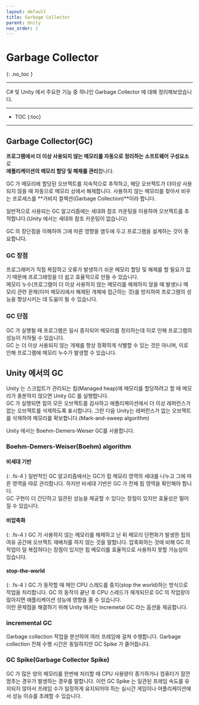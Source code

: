 ```yaml
---
layout: default
title: Garbage Collector
parent: Unity
nav_order: 1
---
```


# Garbage Collector
{: .no_toc }

---
C# 및 Unity 에서 주요한 기능 중 하나인 Garbage Collector 에 대해 정리해보았습니다.

---
- TOC
{:toc}
---

## Garbage Collector(GC)

**프로그램에서 더 이상 사용되지 않는 메모리를 자동으로 정리하는 소프트웨어 구성요소**로<br> **애플리케이션의 메모리 할당 및 해제를 관리**합니다.

GC 가 메모리에 할당된 오브젝트를 지속적으로 추적하고, 해당 오브젝트가 더이상 사용되지 않을 때 자동으로 메모리 상에서 해제합니다.
사용하지 않는 메모리를 찾아서 비우는 프로세스를 **가비지 컬렉션(Garbage Collection)**이라 합니다.

일반적으로 사용되는 GC 알고리즘에는 세대와 참조 카운팅을 이용하여 오브젝트를 추적합니다.(Unity 에서는 세대와 참조 카운팅이 없습니다)

GC 의 장단점을 이해하여 그에 따른 영향을 염두에 두고 프로그램을 설계하는 것이 중요합니다.

### GC 장점

프로그래머가 직접 복잡하고 오류가 발생하기 쉬운 메모리 할당 및 해제를 할 필요가 없기 때문에 프로그래밍을 더 쉽고 효율적으로 만들 수 있습니다.<br>
메모리 누수(프로그램이 더 이상 사용하지 않는 메모리를 해제하지 않을 때 발생)나 메모리 관련 문제(이미 메모리에서 해제된 개체에 접근하는 것)를 방지하여 프로그램의 성능을 향상시키는 데 도움이 될 수 있습니다.

### GC 단점

GC 가 실행될 때 프로그램은 일시 중지되어 메모리를 정리하는데 이로 인해 프로그램의 성능이 저하될 수 있습니다.<br>
GC 는 더 이상 사용되지 않는 개체를 항상 정확하게 식별할 수 있는 것은 아니며, 이로 인해 프로그램에 메모리 누수가 발생할 수 있습니다.

## Unity 에서의 GC

Unity 는 스크립트가 관리되는 힙(Managed heap)에 메모리를 할당하려고 할 때 메모리가 충분하지 않으면 Unity GC 를 실행합니다.<br>
GC 가 실행되면 힙의 모든 오브젝트를 검사하고 애플리케이션에서 더 이상 레퍼런스가 없는 오브젝트를 삭제하도록 표시합니다. 그런 다음 Unity는 레퍼런스가 없는 오브젝트를 삭제하여 메모리를 확보합니다.(Mark-and-sweep algorithm)

Unity 에서는 Boehm-Demers-Weiser GC를 사용합니다.<br>

### Boehm-Demers-Weiser(Boehm) algorithm

#### 비세대 기반<br>
{: .fs-4 }
일반적인 GC 알고리즘에서는 GC가 힙 메모리 영역의 새대를 나누고 그에 따른 영역을 따로 관리합니다.
하지만 비세대 기반은 GC 가 전체 힙 영역을 확인해야 합니다.<br>
GC 구현이 더 간단하고 일관된 성능을 제공할 수 있다는 장점이 있지만 효율성은 떨어질 수 있습니다.

#### 비압축화<br>
{: .fs-4 }
GC 가 사용하지 않는 메모리를 해제하고 난 뒤 메모리 단편화가 발생한 힙의 여유 공간에 오브젝트 재배치를 하지 않는 것을 말합니다.
압축화하는 것에 비해 GC 의 작업이 덜 복잡하다는 장점이 있지만 힙 메모리를 효율적으로 사용하지 못할 가능성이 있습니다.

#### stop-the-world<br>
{: .fs-4 }
GC 가 동작할 때 메인 CPU 스레드를 중지(stop the world)하는 방식으로 작업을 처리합니다. GC 의 동작이 끝난 후 CPU 스레드가 재개되므로 GC 의 작업량이 많아지면 애플리케이션 성능에 영향을 줄 수 있습니다.<br>
이런 문제점을 해결하기 위해 Unity 에서는 incremetal GC 라는 옵션을 제공합니다.

### incremental GC

Garbage collection 작업을 분산하여 여러 프레임에 걸쳐 수행합니다.
Garbage collection 전체 수행 시간은 동일하지만 GC Spike 가 줄어듭니다.

### GC Spike(Garbage Collector Spike)

GC 가 많은 양의 메모리를 한번에 처리할 때 CPU 사용량이 증가하거나 컴퓨터가 잠깐 멈추는 경우가 발생하는 경우를 말합니다.
이런 GC Spike 는 일관된 프레임 속도를 유지되지 않아서 프레임 수가 일정하게 유지되어야 하는 실시간 게임이나 어플리케이션에서 성능 이슈를 초래할 수 있습니다.

<!-- VSync -->
<!-- 해당 글에서의 연관성이 낮아보여 작성 보류 -->